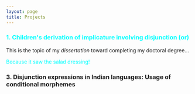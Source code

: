 ```yaml
---
layout: page
title: Projects
---
```


<h3> <span style="color: #00FFFF;">1. Children's derivation of implicature involving disjunction (or)</span> </h3> 

This is the topic of my _dissertation_ toward completing my doctoral degree...

<span style="color: #00FFFF;">Because it saw the salad dressing!</span>


<h3> 3. Disjunction expressions in Indian languages: Usage of conditional morphemes </h3>



